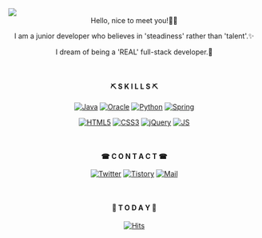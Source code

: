 <img src="https://capsule-render.vercel.app/api?type=waving&color=auto&height=300&section=header&text=hello%20imseul%20gi&fontSize=50" />


<center>Hello, nice to meet you!🙂👋

I am a junior developer who believes in 'steadiness' rather than 'talent'.✨

I dream of being a 'REAL' full-stack developer.🚩
  
<br>
  
<b><h4>⛏ S K I L L S ⛏</h4></b>

[![Java](https://img.shields.io/badge/Java-007396?style=flat-square&logo=Java&logoColor=black)]()
[![Oracle](https://img.shields.io/badge/Oracle-F80000?style=flat-square&logo=Oracle&logoColor=black)]()
[![Python](https://img.shields.io/badge/Python-3776AB?style=flat-square&logo=Python&logoColor=black)]()
[![Spring](https://img.shields.io/badge/Spring-6DB33F?style=flat-square&logo=Spring&logoColor=black)]()

[![HTML5](https://img.shields.io/badge/HTML5-E34F26?style=flat-square&logo=HTML5&logoColor=black)]()
[![CSS3](https://img.shields.io/badge/CSS3-1572B6?style=flat-square&logo=CSS3&logoColor=black)]()
[![jQuery](https://img.shields.io/badge/jQuery-0769AD?style=flat-square&logo=jQuery&logoColor=black)]()
[![JS](https://img.shields.io/badge/JavaScript-F7DF1E?style=flat-square&logo=JavaScript&logoColor=black)]()

<br>
  
<b><h4>☎ C O N T A C T ☎</h4></b>

[![Twitter](https://img.shields.io/badge/Twitter-1DA1F2?style=flat-square&logo=Twitter&logoColor=black)](https://twitter.com/ddururiiiiiii)
[![Tistory](https://img.shields.io/badge/Tistory-FF5722?style=flat-square&logo=Blogger&logoColor=black)](https://ddururiiiiiii.tistory.com/)
[![Mail](https://img.shields.io/badge/Mail-FFE01B?style=flat-square&logo=Minutemailer&logoColor=black)](mailto:workingsg@daum.net)

<br>

<b><h4>📌 T O D A Y 📌</h4></b>

[![Hits](https://hits.seeyoufarm.com/api/count/incr/badge.svg?url=https%3A%2F%2Fgithub.com%2Fddururiiiiiii&count_bg=%2379C83D&title_bg=%23555555&icon=&icon_color=%23E7E7E7&title=hits&edge_flat=false)](https://hits.seeyoufarm.com)
</center>





